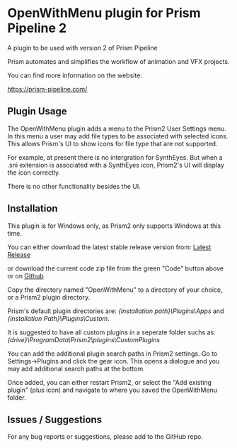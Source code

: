 # **OpenWithMenu plugin for Prism Pipeline 2**
A plugin to be used with version 2 of Prism Pipeline 

Prism automates and simplifies the workflow of animation and VFX projects.

You can find more information on the website:

https://prism-pipeline.com/


## **Plugin Usage**

The OpenWithMenu plugin adds a menu to the Prism2 User Settings menu.  In this menu a user may add file types to be associated with selected icons.  This allows Prism's UI to show icons for file type that are not supported.

For example, at present there is no intergration for SynthEyes.  But when a .sni extension is associated with a SynthEyes icon, Prism2's UI will display the icon correctly.

There is no other functionality besides the UI.


## **Installation**

This plugin is for Windows only, as Prism2 only supports Windows at this time.

You can either download the latest stable release version from: [Latest Release](https://github.com/AltaArts/OpenWithMenu--Prism-Plugin/releases/latest)

or download the current code zip file from the green "Code" button above or on [Github](https://github.com/JBreckeen/OpenWithMenu--Prism-Plugin/tree/main)

Copy the directory named "OpenWithMenu" to a directory of your choice, or a Prism2 plugin directory.

Prism's default plugin directories are: *{installation path}\Plugins\Apps* and *{installation Path}\Plugins\Custom*.

It is suggested to have all custom plugins in a seperate folder suchs as: *{drive}\ProgramData\Prism2\plugins\CustomPlugins*

You can add the additional plugin search paths in Prism2 settings.  Go to Settings->Plugins and click the gear icon.  This opens a dialogue and you may add additional search paths at the bottom.

Once added, you can either restart Prism2, or select the "Add existing plugin" (plus icon) and navigate to where you saved the OpenWithMenu folder.


## **Issues / Suggestions**

For any bug reports or suggestions, please add to the GitHub repo.